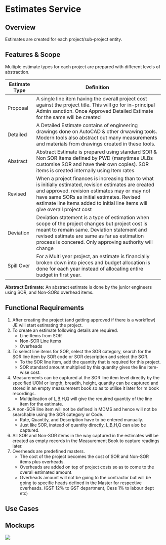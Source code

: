 # Estimates Service

## Overview

Estimates are created for each project/sub-project entity.

## Features & Scope

Multiple estimate types for each project are prepared with different levels of abstraction.

| Estimate Type | Definition                                                                                                                                                                                                                                                                            |
| ------------- | ------------------------------------------------------------------------------------------------------------------------------------------------------------------------------------------------------------------------------------------------------------------------------------- |
| Proposal      | A single line item having the overall project cost against the project title. This will go for in-principal Admin sanction. Once Approved Detailed Estimate for the same will be created                                                                                              |
| Detailed      | A Detailed Estimate contains of engineering drawings done on AutoCAD & other drwawing tools. Modern tools also abstract out many measurements and materials from drawings created in these tools.                                                                                     |
| Abstract      | Abstract Estimate is prepared using standard SOR & Non SOR Items defined by PWD (manytimes ULBs customise SOR and have their own copies). SOR items is created internally using Item rates                                                                                            |
| Revised       | When a project finances is increasing than to what is initially estimated, revision estimates are created and approved. revision estimates may or may not have same SORs as initial estimates. Revised estimate line items added to initial line items will give overall project cost |
| Deviation     | Deviation statement is a type of estimation when scope of the project changes but project cost is meant to remain same. Deviation statement and revised estimate are same as far as estimation process is concered. Only approving authority will change                              |
| Spill Over    | For a Multi year project, an estimate is financially broken down into pieces and budget allocation is done for each year instead of allocating entire budget in first year.                                                                                                           |

**Abstract Estimate:** An abstract estimate is done by the junior engineers using SOR, and Non-SORd overhead items.

## Functional Requirements

1. After creating the project (and getting approved if there is a workflow) JE will start estimating the project.&#x20;
2. To create an estimate following details are required.
   * Line Items from SOR
   * Non-SOR Line items
   * Overheads
3. To select line items for SOR, select the SOR category, search for the SOR line item by SOR code or SOR description and select the SOR.
   * To the SOR line item, add the quantity that is required for this project.&#x20;
   * SOR standard amount multiplied by this quantity gives the line item-wise cost.&#x20;
4. Measurements can be captured at the SOR line item level directly by the specified UOM or length, breadth, height, quantity can be captured and stored in an empty measurement book so as to utilise it later for m book recordings.&#x20;
   * Multiplication of L,B,H,Q will give the required quantity of the line item for the estimate.&#x20;
5. A non-SOR line item will not be defined in MDMS and hence will not be searchable using the SOR category or Code.&#x20;
   * Rate, Quantity, and Description have to be entered manually.&#x20;
   * Just like SOR, instead of quantity directly, L,B,H,Q can also be captured.&#x20;
6. All SOR and Non-SOR items in the way captured in the estimates will be created as empty records in the Measurement Book to capture readings later.&#x20;
7. Overheads are predefined masters.&#x20;
   * The cost of the project becomes the cost of SOR and Non-SOR items plus overheads.
   * Overheads are added on top of project costs so as to come to the overall estimated amount.&#x20;
   * Overheads amount will not be going to the contractor but will be going to specific heads defined in the Master for respective overheads. (GST 12% to GST department, Cess 1% to labour dept etc)

## Use Cases

##

## Mockups

![](https://lh6.googleusercontent.com/P6rNxBib9dejLbPHHliUWizLC1-H\_nz9lEC4IQdwYePcVqhSn9cb\_gfLUhJWC2vPGg6obdvIXhndKIZOveDYc\_ReudamDJia1cB60O1d5OAHHCox4WX7-\_bi-0Gz6X1g6hDk9GjV680PSVVtvFEiT1yr\_sa-lDixdHhuZrbtkrjRgOOKGxlipfRS6c2rGw)
